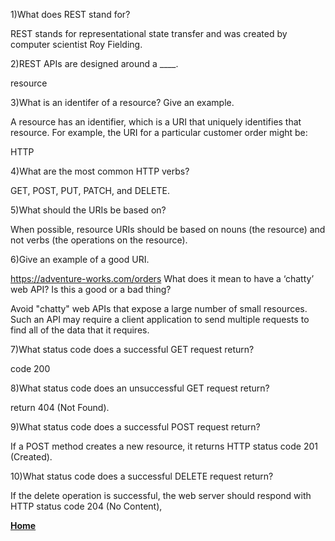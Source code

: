 1)What does REST stand for?

REST stands for representational state transfer and was created by computer scientist Roy Fielding.

2)REST APIs are designed around a ____.

resource

3)What is an identifer of a resource? Give an example.

A resource has an identifier, which is a URI that uniquely identifies that resource. For example, the URI for a particular customer order might be:

HTTP

4)What are the most common HTTP verbs?

GET, POST, PUT, PATCH, and DELETE.

5)What should the URIs be based on?

When possible, resource URIs should be based on nouns (the resource) and not verbs (the operations on the resource).

6)Give an example of a good URI.

https://adventure-works.com/orders
What does it mean to have a ‘chatty’ web API? Is this a good or a bad thing?

 Avoid "chatty" web APIs that expose a large number of small resources. Such an API may require a client application to send multiple requests to find all of the data that it requires.


7)What status code does a successful GET request return?

code 200

8)What status code does an unsuccessful GET request return?

return 404 (Not Found).

9)What status code does a successful POST request return?

If a POST method creates a new resource, it returns HTTP status code 201 (Created).

10)What status code does a successful DELETE request return?

If the delete operation is successful, the web server should respond with HTTP status code 204 (No Content),

[**Home**](https://rushabhjsoni.github.io/reading-notes/)